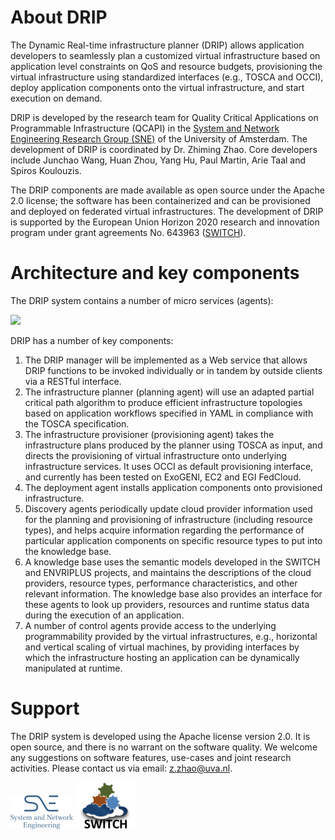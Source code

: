 # About DRIP 

The Dynamic Real-time infrastructure planner (DRIP) allows application developers to seamlessly plan a customized virtual infrastructure based on application level constraints on QoS and resource budgets, provisioning the virtual infrastructure using standardized interfaces (e.g., TOSCA and OCCI), deploy application components onto the virtual infrastructure, and start execution on demand.
 
DRIP is developed by the research team for Quality Critical Applications on Programmable Infrastructure (QCAPI) in the [System and Network Engineering Research Group (SNE)](https://ivi.fnwi.uva.nl/sne/) of the University of Amsterdam. The development of DRIP is coordinated by Dr. Zhiming Zhao. Core developers include Junchao Wang, Huan Zhou, Yang Hu, Paul Martin, Arie Taal and Spiros Koulouzis.
 
The DRIP components are made available as open source under the Apache 2.0 license; the software has been containerized and can be provisioned and deployed on federated virtual infrastructures. The development of DRIP is supported by the European Union Horizon 2020 research and innovation program under grant agreements No. 643963 ([SWITCH](http://www.switchproject.eu/)).

# Architecture and key components

The DRIP system contains a number of micro services (agents):

![](https://staff.fnwi.uva.nl/z.zhao/software/drip/index_files/image002.png)

DRIP has a number of key components:

1. The DRIP manager will be implemented as a Web service that allows DRIP functions to be invoked individually or in tandem by outside clients via a RESTful interface.
2. The infrastructure planner (planning agent) will use an adapted partial critical path algorithm to produce efficient infrastructure topologies based on application workflows specified in YAML in compliance with the TOSCA specification.
3. The infrastructure provisioner (provisioning agent) takes the infrastructure plans produced by the planner using TOSCA as input, and directs the provisioning of virtual infrastructure onto underlying infrastructure services. It uses OCCI as default provisioning interface, and currently has been tested on ExoGENI, EC2 and EGI FedCloud.
4. The deployment agent installs application components onto provisioned infrastructure.
5. Discovery agents periodically update cloud provider information used for the planning and provisioning of infrastructure (including resource types), and helps acquire information regarding the performance of particular application components on specific resource types to put into the knowledge base.
6. A knowledge base uses the semantic models developed in the SWITCH and ENVRIPLUS projects, and maintains the descriptions of the cloud providers, resource types, performance characteristics, and other relevant information. The knowledge base also provides an interface for these agents to look up providers, resources and runtime status data during the execution of an application.
7. A number of control agents provide access to the underlying programmability provided by the virtual infrastructures, e.g., horizontal and vertical scaling of virtual machines, by providing interfaces by which the infrastructure hosting an application can be dynamically manipulated at runtime.

# Support

The DRIP system is developed using the Apache license version 2.0. It is open source, and there is no warrant on the software quality. We welcome any suggestions on software features, use-cases and joint research activities. Please contact us via email: z.zhao@uva.nl.

![](https://raw.githubusercontent.com/QCAPI-DRIP/DRIP-integradation/master/images/logo-sne-big-flat_100x75.png)
![](https://github.com/QCAPI-DRIP/DRIP-integradation/blob/master/images/switch_100x100.png)
